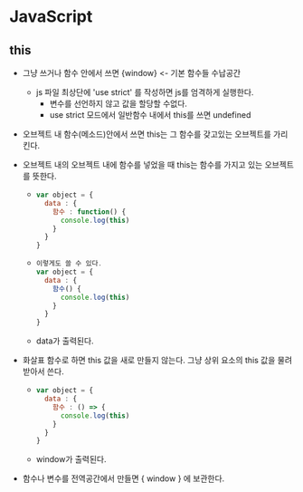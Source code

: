 # JavaScript

## this

- 그냥 쓰거나 함수 안에서 쓰면 {window} <- 기본 함수들 수납공간

  - js 파일 최상단에 'use strict' 를 작성하면 js를 엄격하게 실행한다.
    - 변수를 선언하지 않고 값을 할당할 수없다.
    - use strict 모드에서 일반함수 내에서 this를 쓰면 undefined

- 오브젝트 내 함수(메소드)안에서 쓰면 this는 그 함수를 갖고있는 오브젝트를 가리킨다.

- 오브젝트 내의 오브젝트 내에 함수를 넣었을 때 this는 함수를 가지고 있는 오브젝트를 뜻한다.

  - ```javascript
    var object = {
      data : {
        함수 : function() {
          console.log(this)
        }
      }
    }
    ```

  - ```javascript
    이렇게도 쓸 수 있다.
    var object = {
      data : {
        함수() {
          console.log(this)
        }
      }
    }
    ```

  - data가 출력된다.

- 화살표 함수로 하면 this 값을 새로 만들지 않는다. 그냥 상위 요소의 this 값을 물려 받아서 쓴다.

  - ```javascript
    var object = {
      data : {
        함수 : () => {
          console.log(this)
        }
      }
    }
    ```

  - window가 출력된다.

- 함수나 변수를 전역공간에서 만들면 { window } 에 보관한다.

